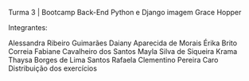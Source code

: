 Turma 3 | Bootcamp Back-End Python e Django
imagem Grace Hopper

Integrantes:

Alessandra Ribeiro Guimarães
Daiany Aparecida de Morais
Érika Brito Correia
Fabiane Cavalheiro dos Santos
Mayla Silva de Siqueira Krama
Thaysa Borges de Lima Santos
Rafaela Clementino Pereira Caro
Distribuição dos exercícios